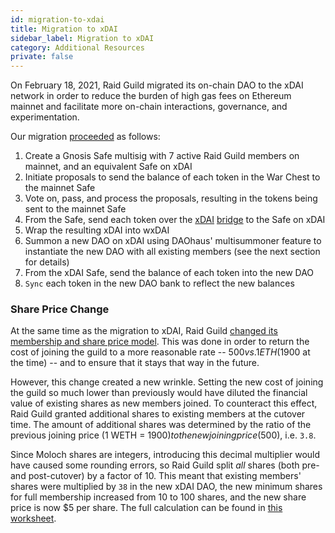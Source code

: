 ```yaml
---
id: migration-to-xdai
title: Migration to xDAI
sidebar_label: Migration to xDAI
category: Additional Resources
private: false
---
```


On February 18, 2021, Raid Guild migrated its on-chain DAO to the xDAI network in order to reduce the burden of high gas fees on Ethereum mainnet and facilitate more on-chain interactions, governance, and experimentation.

Our migration [proceeded](https://forum.daohaus.club/t/how-to-do-the-xdai-migration/278) as follows:

1. Create a Gnosis Safe multisig with 7 active Raid Guild members on mainnet, and an equivalent Safe on xDAI
2. Initiate proposals to send the balance of each token in the War Chest to the mainnet Safe
3. Vote on, pass, and process the proposals, resulting in the tokens being sent to the mainnet Safe
4. From the Safe, send each token over the [xDAI](https://dai-bridge.poa.network/) [bridge](https://xdai-omnibridge.web.app/) to the Safe on xDAI
5. Wrap the resulting xDAI into wxDAI
6. Summon a new DAO on xDAI using DAOhaus' multisummoner feature to instantiate the new DAO with all existing members (see the next section for details)
7. From the xDAI Safe, send the balance of each token into the new DAO
8. `Sync` each token in the new DAO bank to reflect the new balances

### Share Price Change

At the same time as the migration to xDAI, Raid Guild [changed its membership and share price model](https://forum.daohaus.club/t/changing-our-share-price-from-an-eth-peg-to-a-dai-peg/230). This was done in order to return the cost of joining the guild to a more reasonable rate -- $500 vs. 1 ETH ($1900 at the time) -- and to ensure that it stays that way in the future.

However, this change created a new wrinkle. Setting the new cost of joining the guild so much lower than previously would have diluted the financial value of existing shares as new members joined. To counteract this effect, Raid Guild granted additional shares to existing members at the cutover time. The amount of additional shares was determined by the ratio of the previous joining price (1 WETH = $1900) to the new joining price ($500), i.e. `3.8`.

Since Moloch shares are integers, introducing this decimal multiplier would have caused some rounding errors, so Raid Guild split _all_ shares (both pre- and post-cutover) by a factor of 10. This meant that existing members' shares were multiplied by `38` in the new xDAI DAO, the new minimum shares for full membership increased from 10 to 100 shares, and the new share price is now $5 per share. The full calculation can be found in [this worksheet](https://docs.google.com/spreadsheets/d/1VTY0Qr7blE9fN1b76PT0Hi_F8bCEHIbLBi1xZon7oBc/edit#gid=0).
